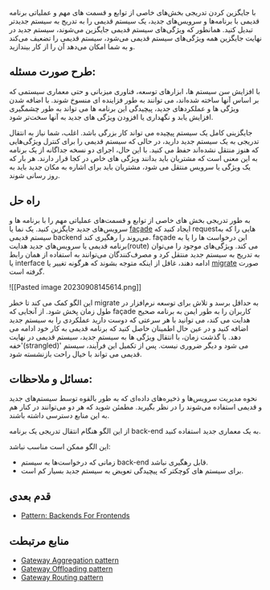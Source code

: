 با جایگزین کردن تدریجی بخش‌های خاصی از توابع و قسمت های مهم و عملیاتی برنامه قدیمی با برنامه‌ها و سرویس‌های جدید، یک سیستم قدیمی را به تدریج به سیستم جدیدتر تبدیل کنید. همانطور که ویژگی‌های سیستم قدیمی جایگزین می‌شوند، سیستم جدید در نهایت جایگزین همه ویژگی‌های سیستم قدیمی می‌شود، سیستم قدیمی را تضعیف می‌کند و به شما امکان می‌دهد آن را از کار بیندازید.

## **طرح صورت مسئله:**

با افزایش سن سیستم ها، ابزارهای توسعه، فناوری میزبانی و حتی معماری سیستمی که بر اساس آنها ساخته شده‌اند، می توانند به طور فزاینده ای منسوخ شوند. با اضافه شدن ویژگی ها و عملکردهای جدید، پیچیدگی این برنامه ها می تواند به طور چشمگیری افزایش یابد و نگهداری یا افزودن ویژگی های جدید به آنها سخت‌تر شود.

جایگزینی کامل یک سیستم پیچیده می تواند کار بزرگی باشد. اغلب، شما نیاز به انتقال تدریجی به یک سیستم جدید دارید، در حالی که سیستم قدیمی را برای کنترل ویژگی‌هایی که هنوز منتقل نشده‌اند حفظ می کنید. با این حال، اجرای دو نسخه جداگانه از یک برنامه به این معنی است که مشتریان باید بدانند ویژگی های خاص در کجا قرار دارند. هر بار که یک ویژگی یا سرویس منتقل می شود، مشتریان باید برای اشاره به مکان جدید باید به روز رسانی شوند.
## راه حل

به طور تدریجی بخش های خاصی از توابع و قسمت‌های عملیاتی مهم را با برنامه ها و سرویس‌های جدید جایگزین کنید. یک نما یا [façade](https://en.wikipedia.org/wiki/Facade_pattern) ایجاد کنید که requestهایی را که به سیستم قدیمی backend  می‌روند را رهگیری کند. façade این درخواست ها را یا به برنامه قدیمی یا سرویس‌های جدید هدایت(route) می کند. ویژگی‌های موجود را می‌توان به تدریج به سیستم جدید منتقل کرد و مصرف‌کنندگان می‌توانند به استفاده از همان رابط یا interface ادامه دهند، غافل از اینکه متوجه بشوند که هرگونه تغییر یا [migrate](https://en.wikipedia.org/wiki/Data_migration) صورت گرفته است.

![[Pasted image 20230908145614.png]]


این الگو کمک می کند تا خطر migrate به حداقل برسد و تلاش  برای توسعه نرم‌افزار در طول زمان پخش شود. از آنجایی که façade کاربران را به طور ایمن به برنامه صحیح هدایت می کند، می توانید با هر سرعتی که دوست دارید عملکردی را به سیستم جدید اضافه کنید و در عین حال اطمینان حاصل کنید که برنامه قدیمی به کار خود ادامه می دهد. با گذشت زمان، با انتقال ویژگی ها به سیستم جدید، سیستم قدیمی در نهایت 'خفه(strangled)' می شود و دیگر ضروری نیست. پس از تکمیل این فرآیند، سیستم قدیمی می تواند با خیال راحت بازنشسته شود.

## مسائل و ملاحظات:

نحوه مدیریت سرویس‌ها و ذخیره‌های داده‌ای که به طور بالقوه توسط سیستم‌های جدید و قدیمی استفاده می‌شوند را در نظر بگیرید. مطمئن شوید که هر دو می‌توانند در کنار هم به این منابع دسترسی داشته باشند.


از این الگو هنگام انتقال تدریجی یک برنامه back-end به یک معماری جدید استفاده کنید.  
  
این الگو ممکن است مناسب نباشد:  
  
* زمانی که درخواست‌ها به سیستم back-end قابل رهگیری نباشد.  
* برای سیستم های کوچکتر که پیچیدگی تعویض به سیستم جدید بسیار کم است.
## قدم بعدی

- [Pattern: Backends For Frontends](https://samnewman.io/patterns/architectural/bff/)


## منابع مرتبطت

- [Gateway Aggregation pattern](https://learn.microsoft.com/en-us/azure/architecture/patterns/gateway-aggregation)
- [Gateway Offloading pattern](https://learn.microsoft.com/en-us/azure/architecture/patterns/gateway-offloading)
- [Gateway Routing pattern](https://learn.microsoft.com/en-us/azure/architecture/patterns/gateway-routing)